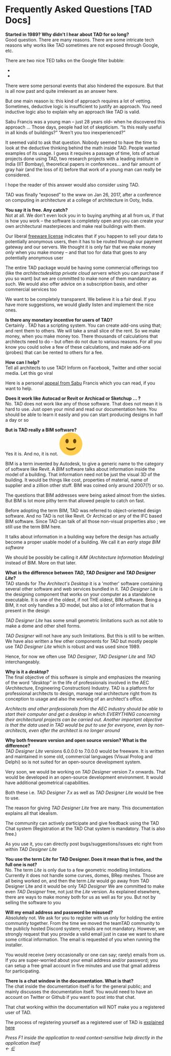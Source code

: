 # Frequently Asked Questions \[TAD Docs]

**Started in 1989? Why didn't I hear about TAD for so long?**\
Good question. There are many reasons. There are some intricate tech reasons why works like TAD sometimes are not exposed through Google, etc.

There are two nice TED talks on the Google filter bubble:

*
*

There were some personal events that also hindered the exposure. But that is all now past and quite irrelevant as an answer here.

But one main reason is: this kind of approach requires a lot of vetting. Sometimes, deductive logic is insufficient to justify an approach. You need inductive logic also to explain why an approach like TAD is valid.

Sabu Francis was a young man – just 28 years old– when he discovered this approach … Those days, people had lot of skepticism. “Is this really useful in all kinds of buildings?” “Aren't you too inexperienced?”

It seemed valid to ask that question. Nobody seemed to have the time to look at the deductive thinking behind the math inside TAD. People wanted examples of its usage. I guess it requires a passage of time, lots of actual projects done using TAD, two research projects with a leading institute in India (IIT Bombay), theoretical papers in conferences… and fair amount of gray hair (and the loss of it) before that work of a young man can really be considered.

I hope the reader of this answer would also consider using TAD.

TAD was finally “exposed” to the www on Jan 26, 2017, after a conference on computing in architecture at a college of architecture in Ooty, India.

**You say it is free. Any catch?**\
Not at all. We don't even lock you in to buying anything at all from us, if that is how you work – the software is completely open and you can create your own architectural masterpieces and make real buildings with them.

Our liberal [freeware license](../../.gitbook/assets/tos) indicates that if you happen to sell your data to potentially anonymous users, then it has to be routed through our payment gateway and our servers. We thought it is only fair that we make money _only_ when you make money – and that too for data that goes to any potentially anonymous user

The entire TAD package would be having some commercial offerings too (like the _architectsdesktop private cloud servers_ which you can purchase if you so want) but we are committed to make none of them mandatory as such. We would also offer advice on a subscription basis, and other commercial services too

We want to be completely transparent. We believe it is a fair deal. If you have more suggestions, we would gladly listen and implement the nice ones.

**Is there any monetary incentive for users of TAD?**\
Certainly . TAD has a scripting system. You can create add-ons using that; and rent them to others. We will take a small slice of the rent. So we make money, when you make money too. There thousands of calculations that architects need to do – but often do not due to various reasons. For all you know you could solve a few of these calculations, and make add-ons (probes) that can be rented to others for a fee.

**How can I help?**\
Tell all architects to use TAD! Inform on Facebook, Twitter and other social media. Let this go viral

Here is a personal [appeal from Sabu](broken-reference) Francis which you can read, if you want to help.

**Does it work like Autocad or Revit or Archicad or Sketchup … ?**\
No. TAD does not work like any of those software. That does not mean it is hard to use. Just open your mind and read our documentation here. You should be able to learn it easily and you can start producing designs in half a day or so

**But is TAD really a BIM software?**\
Yes it is. And no, it is not. ![:-)](../../.gitbook/assets/smile.svg)

BIM is a term invented by Autodesk, to give a generic name to the category of software like Revit. A _BIM_ software talks about information inside the model of a building. That information need not be just the visual 3D of the building. It would be things like cost, properties of material, name of supplier and a zillion other stuff. BIM was coined only around 2007(?) or so.

The questions that BIM addresses were being asked almost from the sixties. But BIM is lot more pithy term that allowed people to catch on fast.

Before adopting the term BIM, TAD was referred to object-oriented design software. And no TAD is not like Revit. Or Archicad or any of the IFC based BIM software. Since TAD can talk of all those non-visual properties also ; we still use the term BIM here.

It talks about information in a building way before the design has actually become a proper usable model of a building. We call it an _early stage BIM software_

We should be possibly be calling it _AIM (Architecture Information Modeling)_ instead of BIM. More on that later.

**What is the difference between **_**TAD**_**, **_**TAD Designer**_** and **_**TAD Designer Lite**_**?**\
TAD stands for _The Architect's Desktop_ it is a 'mother' software containing several other software and web services bundled in it. _TAD Designer Lite_ is the designing component that works on your computer as a standalone executable. It is one of the oldest, if not THE oldest, BIM software. Being a BIM, it not only handles a 3D model, but also a lot of information that is present in the design

_TAD Designer Lite_ has some small geometric limitations such as not able to make a dome and other shell forms.

_TAD Designer_ will not have any such limitations. But this is still to be written. We have also written a few other components for _TAD_ but mostly people use _TAD Designer Lite_ which is robust and was used since 1989.

Hence, for now we often use _TAD Designer_, _TAD Designer Lite_ and _TAD_ interchangeably.

**Why is it a **_**desktop**_**?**\
The final objective of this software is simple and emphasizes the meaning of the word _“desktop”_ in the life of professionals involved in the AEC (Architecture, Engineering Construction) Industry. TAD is a platform for professional architects to design, manage real architecture right from its conception to usage and also the working of an architect's office.

_Architects and other professionals from the AEC industry should be able to start their computer and get a desktop in which EVERYTHING concerning their architectural projects can be carried out. Another important objective is that the data used in TAD would be put to use for everyone, even by non-architects, even after the architect is no longer around_

**Why both freeware version and open source version? What is the difference?**\
_TAD Designer Lite_ versions 6.0.0.0 to 7.0.0.0 would be freeware. It is written and maintained in some old, commercial languages (Visual Prolog and Delphi) so is not suited for an open-source development system.

Very soon, we would be working on _TAD Designer_ version 7.x onwards. That would be developed in an open-source development environment. It would have additional geometrical capabilities.

Both these i.e. _TAD Designer 7.x_ as well as _TAD Designer Lite_ would be free to use.

The reason for giving _TAD Designer Lite_ free are many. This documentation explains all that idealism.

The community can actively participate and give feedback using the TAD Chat system (Registration at the TAD Chat system is mandatory. That is also free.)

As you use it, you can directly post bugs/suggestions/issues etc right from within _TAD Designer Lite_

**You use the term **_**Lite**_** for TAD Designer. Does it mean that is free, and the full one is not?**\
No. The term _Lite_ is only due to a few geometric modelling limitations. Currently it does not handle some curves, domes, BRep meshes. Those are all being worked on, and then the term _Lite_ would go away from TAD Designer Lite and it would be only _TAD Designer_ We are committed to make even _TAD Designer_ free, not just the _Lite_ version. As explained elsewhere, there are ways to make money both for us as well as for you. But not by selling the software to you

**Will my email address and password be misused?**\
Absolutely not. We ask for you to register with us only for holding the entire community together. From the time we moved the teamTAD community to the publicly hosted Discord system; emails are not mandatory. However, we strongly request that you provide a valid email just in case we want to share some critical information. The email is requested of you when running the installer.

You would receive (very occasionally or one can say; rarely) emails from us. If you are super-worried about your email address and/or password; you can setup a free gmail account in five minutes and use that gmail address for participating.

**There is a chat window in the documentation. What is that?**\
The chat inside the documentation itself is for the general public; and mainly discusses the documentation itself. You would need to have an account on Twitter or Github if you want to post into that chat.

That chat working within the documentation will NOT make you a registered user of TAD.

The process of registering yourself as a registered user of TAD is [explained here](broken-reference)

_Press F1 inside the application to read context-sensitive help directly in the application itself_\
_←_ [_∈_](broken-reference)
